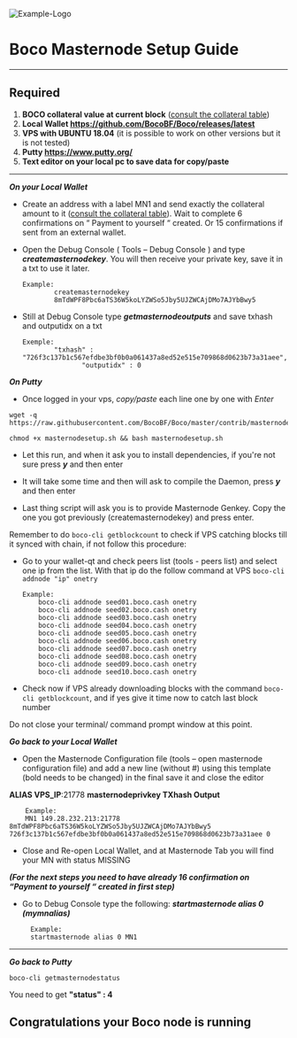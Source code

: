 ![Example-Logo](https://sappcoin.com/wp-content/uploads/2021/05/Boco-logo-transparent.png)

# Boco Masternode Setup Guide
***
## Required
1) **BOCO collateral value at current block** ([consult the collateral table](../../README.md#rewards-breakdown))
2) **Local Wallet https://github.com/BocoBF/Boco/releases/latest**
3) **VPS with UBUNTU 18.04** (it is possible to work on other versions but it is not tested)
4) **Putty https://www.putty.org/**
5) **Text editor on your local pc to save data for copy/paste**
***

***On your Local Wallet***
* Create an address with a label MN1 and send exactly the collateral amount to it ([consult the collateral table](../../README.md#rewards-breakdown)).
 Wait to complete 6 confirmations on “ Payment to yourself “ created.
 Or 15 confirmations if sent from an external wallet.

* Open the Debug Console ( Tools – Debug Console ) and type ***createmasternodekey***.
You will then receive your private key, save it in a txt to use it later.
  ```
  Example:
          createmasternodekey
          8mTdWPF8Pbc6aTS36W5koLYZWSo5Jby5UJZWCAjDMo7AJYbBwy5
* Still at Debug Console type ***getmasternodeoutputs*** and save txhash and outputidx on a txt
  ```
  Exemple:
          "txhash" : "726f3c137b1c567efdbe3bf0b0a061437a8ed52e515e709868d0623b73a31aee",
		         "outputidx" : 0

***On Putty***

* Once logged in your vps, *copy/paste* each line one by one with *Enter*

```
wget -q https://raw.githubusercontent.com/BocoBF/Boco/master/contrib/masternodesetup/masternodesetup.sh
```

```
chmod +x masternodesetup.sh && bash masternodesetup.sh
```

* Let this run, and when it ask you to install dependencies, if you're not sure press ***y*** and then enter

* It will take some time and then will ask to compile the Daemon, press ***y*** and then enter 

* Last thing script will ask you is to provide Masternode Genkey. Copy the one you got previously (createmasternodekey) and press enter.

Remember to do `boco-cli getblockcount` to check if VPS catching blocks till it synced with chain, if not follow this procedure:

* Go to your wallet-qt and check peers list (tools - peers list) and select one ip from the list. With that ip do the follow command at VPS `boco-cli addnode "ip" onetry`

      Example:
		  boco-cli addnode seed01.boco.cash onetry
		  boco-cli addnode seed02.boco.cash onetry
		  boco-cli addnode seed03.boco.cash onetry
		  boco-cli addnode seed04.boco.cash onetry
		  boco-cli addnode seed05.boco.cash onetry
		  boco-cli addnode seed06.boco.cash onetry
		  boco-cli addnode seed07.boco.cash onetry
		  boco-cli addnode seed08.boco.cash onetry
		  boco-cli addnode seed09.boco.cash onetry
		  boco-cli addnode seed10.boco.cash onetry

    
* Check now if VPS already downloading blocks with the command `boco-cli getblockcount`, and if yes give it time now to catch last block number 

Do not close your terminal/ command prompt window at this point.

***Go back to your Local Wallet***

* Open the Masternode Configuration file (tools – open masternode configuration file) and add a new line (without #) using this template (bold needs to be changed) in the final save it and close the editor

**ALIAS VPS_IP**:21778 **masternodeprivkey TXhash Output**

		Example:
		MN1 149.28.232.213:21778 8mTdWPF8Pbc6aTS36W5koLYZWSo5Jby5UJZWCAjDMo7AJYbBwy5 726f3c137b1c567efdbe3bf0b0a061437a8ed52e515e709868d0623b73a31aee 0

* Close and Re-open Local Wallet, and at Masternode Tab you will find your MN with status MISSING

***(For the next steps you need to have already 16 confirmation on “Payment to yourself “ created in first step)***

* Go to Debug Console type the following: ***startmasternode alias 0 (mymnalias)***

		Example:
		startmasternode alias 0 MN1
***

***Go back to Putty***

```
boco-cli getmasternodestatus
```

You need to get **"status" : 4** 

## Congratulations your Boco node is running
